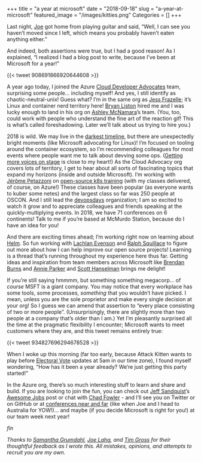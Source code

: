 +++
title = "a year at microsoft"
date = "2018-09-18"
slug = "a-year-at-microsoft"
featured_image = "/images/kitties.png"
Categories = []
+++

Last night, [Joe](https://twitter.com/joelaha) got home from playing guitar and said, “Well, I can see you haven’t moved since I left, which means you probably haven’t eaten anything either.”

And indeed, both assertions were true, but I had a good reason! As I explained, “I realized I had a blog post to write, because I’ve been at Microsoft for a year!”

<!-- more -->

{{< tweet 908691866920644608 >}}


A year ago today, I joined the Azure [Cloud Developer Advocates](https://developer.microsoft.com/en-us/advocates/) team, surprising some people... including myself! And yes, I still identify as chaotic-neutral-unix! Guess what? I’m in the same org as [Jess Frazelle](https://twitter.com/jessfraz); it’s Linux and container nerd territory here! [Bryan Liston](https://twitter.com/listonb) hired me and I was lucky enough to land in his org on [Ashley McNamara](https://twitter.com/ashleymcnamara)’s team. (You, too, could work with people who understand the fine art of the reaction gif! This is what’s called foreshadowing. Later we’ll talk about us trying to hire you.)

2018 is wild. We may live in the [darkest timeline](https://twitter.com/chimeracoder/status/1041883762546622464), but there are unexpectedly bright moments (like Microsoft advocating for Linux)! I’m focused on tooling around the container ecosystem, so I’m recommending colleagues for most events where people want me to talk about devving some ops.  ([Getting more voices on stage](https://bridgetkromhout.com/blog/give-actionable-takeaways/) is close to my heart!) As the Cloud Advocacy org covers lots of territory, I get to hear about all sorts of fascinating topics that expand my horizons (inside and outside Microsoft). I’m working with [Jérôme Petazzoni](https://twitter.com/jpetazzo/) on [open-source k8s training](https://container.training/) (with my classes delivered, of course, on Azure!) These classes have been popular (as everyone wants to kuber some netes) and the largest class so far was 250 people at OSCON. And I still lead the [devopsdays](https://www.devopsdays.org/) organization; I am so excited to watch it grow and to appreciate colleagues and friends speaking at the quickly-multiplying events. In 2018, we have 71 conferences on 6 continents! Talk to me if you’re based at McMurdo Station, because do I have an idea for you!

And there are exciting times ahead; I’m working right now on learning about [Helm](https://www.helm.sh/). So fun working with [Lachlan Evenson](https://twitter.com/LachlanEvenson) and [Ralph Squillace](https://twitter.com/ralph_squillace) to figure out more about how I can help improve our open source projects! Learning is a thread that’s running throughout my experience here thus far. Getting ideas and inspiration from team members across Microsoft like [Brendan Burns](https://twitter.com/brendandburns) and [Annie Parker](https://twitter.com/annie_parker) and [Scott Hanselman](https://twitter.com/shanselman) brings me delight!

If you’re still saying hmmmm, but something something megacorp... of _course_ MSFT is a giant company. You may notice that every workplace has some tools, some processes, _something_ that you wouldn’t have picked. I mean, unless you are the sole proprietor and make every single decision at your org! So I guess we can amend that assertion to “every place consisting of two or more people”. (Unsurprisingly, there are slightly more than two people at a company that’s older than I am.) Yet I’m pleasantly surprised all the time at the pragmatic flexibility I encounter; Microsoft wants to meet customers where they are, and this tweet remains entirely true:

{{< tweet 934827696294678528 >}}

When I woke up this morning (far too early, because Attack Kitten wants to play before [Electoral Vote](https://electoral-vote.com/) updates at 5am in our time zone), I found myself wondering, “How has it been a year already? We’re just getting this party started!”

In the Azure org, there’s so much interesting stuff to learn and share and build. If you are looking to join the fun, you can check out [Jeff Sandquist](https://twitter.com/jeffsand/)’s [Awesome Jobs](https://aka.ms/awesomejobs) post or chat with [Chad Fowler](https://twitter.com/chadfowler) - and I’ll see you on Twitter or on GitHub or at [conferences near and far](https://bridgetkromhout.com/speaking/) (like when Joe and I head to Australia for YOW!)... and maybe (if you decide Microsoft is right for you!) at our team week next year!


<i>fin</i>

<i>Thanks to [Samantha Grumdahl](https://twitter.com/zruty), [Joe Laha](http://twitter.com/joelaha), and [Tim Gross](https://twitter.com/0x74696d) for their thoughtful feedback as I wrote this. All mistakes, opinions, and attempts to recruit you are my own.</i>
